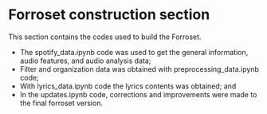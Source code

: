 # Forroset construction section

This section contains the codes used to build the Forroset. 
* The spotify_data.ipynb code was used to get the general information, audio features, and audio analysis data;
* Filter and organization data was obtained with preprocessing_data.ipynb code;
* With lyrics_data.ipynb code the lyrics contents was obtained; and
* In the updates.ipynb code, corrections and improvements were made to the final forroset version.
